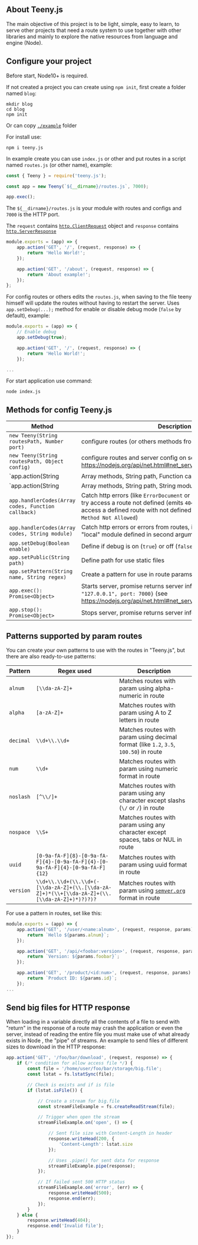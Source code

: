 ## About Teeny.js

The main objective of this project is to be light, simple, easy to learn, to serve other projects that need a route system to use together with other libraries and mainly to explore the native resources from language and engine (Node).

## Configure your project

Before start, Node10+ is required.

If not created a project you can create using `npm init`, first create a folder named `blog`:

```
mkdir blog
cd blog
npm init
```

Or can copy [`./example`](./example) folder

For install use:

```
npm i teeny.js
```

In example create you can use `index.js` or other and put routes in a script named `routes.js` (or other name), example:

``` javascript
const { Teeny } = require('teeny.js');

const app = new Teeny(`${__dirname}/routes.js`, 7000);

app.exec();
```

The `${__dirname}/routes.js` is your module with routes and configs and `7000` is the HTTP port.

The `request` contains [`http.ClientRequest`](https://nodejs.org/api/http.html#http_class_http_clientrequest) object and `response` contains [`http.ServerResponse`](https://nodejs.org/api/http.html#http_class_http_serverresponse)

``` javascript
module.exports = (app) => {
    app.action('GET', '/', (request, response) => {
        return 'Hello World!';
    });

    app.action('GET', '/about', (request, response) => {
        return 'About example!';
    });
};
```

For config routes or others edits the `routes.js`, when saving to the file teeny himself will update the routes without having to restart the server. Uses `app.setDebug(...);` method for enable or disable debug mode (`false` by default), example:

``` javascript
module.exports = (app) => {
    // Enable debug
    app.setDebug(true);

    app.action('GET', '/', (request, response) => {
        return 'Hello World!';
    });

...
```

For start application use command:

```
node index.js
```

## Methods for config Teeny.js

Method | Description
--- | ------
`new Teeny(String routesPath, Number port)` | configure routes (or others methods from class) and port
`new Teeny(String routesPath, Object config)` | configure routes and server config on second param (see: https://nodejs.org/api/net.html#net_server_listen_options_callback)
`app.action(String|Array methods, String path, Function callback)` | Define a route (from HTTP path in URL) for execute a function, arrow function or anonymous function
`app.action(String|Array methods, String path, String module)` | Define a route for load and execute other "local" module (it is recommended to set the absolute path)
`app.handlerCodes(Array codes, Function callback)` | Catch http errors (like `ErrorDocument` or `error_page`) from ISPAI or if try access a route not defined (emits `404 Not Found`) or if try access a defined route with not defined http method (emits `405 Method Not Allowed`)
`app.handlerCodes(Array codes, String module)` | Catch http errors or errors from routes, if catchs a error execute a "local" module defined in second argument
`app.setDebug(Boolean enable)` | Define if debug is on (`true`) or off (`false`), by default is `false`
`app.setPublic(String path)` | Define path for use static files
`app.setPattern(String name, String regex)` | Create a pattern for use in route params
`app.exec(): Promise<Object>` | Starts server, promise returns server info like `{address: "127.0.0.1", port: 7000}` (see https://nodejs.org/api/net.html#net_server_address)
`app.stop(): Promise<Object>` | Stops server, promise returns server info

## Patterns supported by param routes

You can create your own patterns to use with the routes in "Teeny.js", but there are also ready-to-use patterns:

Pattern | Regex used | Description
--- | --- | ---
`alnum` | `[\\da-zA-Z]+` | Matches routes with param using alpha-numeric in route
`alpha` | `[a-zA-Z]+` | Matches routes with param using A to Z letters in route
`decimal` | `\\d+\\.\\d+` | Matches routes with param using decimal format (like `1.2`, `3.5`, `100.50`) in route
`num` | `\\d+` | Matches routes with param using numeric format in route
`noslash` | `[^\\/]+` | Matches routes with param using any character except slashs (`\/` or `/`) in route
`nospace` | `\\S+` | Matches routes with param using any character except spaces, tabs or NUL in route
`uuid` | `[0-9a-fA-F]{8}-[0-9a-fA-F]{4}-[0-9a-fA-F]{4}-[0-9a-fA-F]{4}-[0-9a-fA-F]{12}` | Matches routes with param using uuid format in route
`version` | `\\d+\\.\\d+(\\.\\d+(-[\\da-zA-Z]+(\\.[\\da-zA-Z]+)*(\\+[\\da-zA-Z]+(\\.[\\da-zA-Z]+)*)?)?)?` | Matches routes with param using [`semver.org`](https://semver.org/) format in route

For use a pattern in routes, set like this:

``` javascript
module.exports = (app) => {
    app.action('GET', '/user/<name:alnum>', (request, response, params) => {
        return `Hello ${params.alnum}`;
    });

    app.action('GET', '/api/<foobar:version>', (request, response, params) => {
        return `Version: ${params.foobar}`;
    });

    app.action('GET', '/product/<id:num>', (request, response, params) => {
        return `Product ID: ${params.id}`;
    });
...
```

## Send big files for HTTP response

When loading in a variable directly all the contents of a file to send with "return" in the response of a route may crash the application or even the server, instead of reading the entire file you must make use of what already exists in Node , the "pipe" of streams. An example to send files of different sizes to download in the HTTP response:

``` javascript
app.action('GET', '/foo/bar/download', (request, response) => {
    if (/* condition for allow access file */) {
        const file = '/home/user/foo/bar/storage/big.file';
        const lstat = fs.lstatSync(file);

        // Check is exists and if is file
        if (lstat.isFile()) {

            // Create a stream for big.file
            const streamFileExample = fs.createReadStream(file);

            // Trigger when open the stream
            streamFileExample.on('open', () => {

                // Sent file size with Content-Length in header
                response.writeHead(200, {
                    'Content-Length': lstat.size
                });

                // Uses .pipe() for sent data for response
                streamFileExample.pipe(response);
            });

            // If failed sent 500 HTTP status
            streamFileExample.on('error', (err) => {
                response.writeHead(500);
                response.end(err);
            });
        }
    } else {
        response.writeHead(404);
        response.end('Invalid file');
    }
});

```
